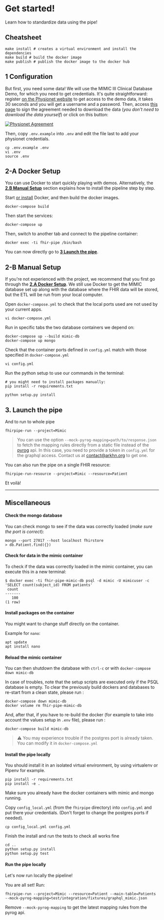 
# Get started!

Learn how to standardize data using the pipe!

## Cheatsheet

```shell
make install # creates a virtual environment and install the dependencies
make build # build the docker image
make publish # publish the docker image to the docker hub
```

## 1 Configuration

But first, you need some data! We will use the MIMIC III Clinical Database Demo, for which you need to get credentials. It's quite straightforward: register [on the Physionet website](https://mimic.physionet.org/gettingstarted/demo/) to get access to the demo data, it takes 30 seconds and you will get a username and a password. Then, access [this page](https://physionet.org/works/MIMICIIIClinicalDatabaseDemo/) to sign the agreement needed to download the data (_you don't need to download the data yourself_) or click on this button:

[![Physionet Agreement](https://img.shields.io/badge/Physionet-Sign%20Agreement-green.svg?style=for-the-badge)](https://physionet.org/pnw/a/self-register?project=/works/MIMICIIIClinicalDatabaseDemo/index.shtml)


Then, copy `.env.example` into `.env` and edit the file last to add your physionet credentials.

```
cp .env.example .env
vi .env
source .env
```

## 2-A Docker Setup

You can use Docker to start quickly playing with demos. Alternatively, the **[2.B Manual Setup](#2-b-manual-setup)** section explains how to install the pipeline step by step.

Start [or install](https://docs.docker.com/install/#supported-platforms) Docker, and then build the docker images.
```
docker-compose build
```

Then start the services:
```
docker-compose up
```

Then, switch to another tab and connect to the pipeline container:

```
docker exec -ti fhir-pipe /bin/bash
```

You can now directly go to **[3 Launch the pipe](#3-launch-the-pipe)**.

## 2-B Manual Setup

If you're not experienced with the project, we recommend that you first go through the **[2.A Docker Setup](#2-a-docker-setup)**. We still use Docker to get the MIMIC database set up along with the database where the FHIR data will be stored, but the ETL will be run from your local computer.

Open `docker-compose.yml` to check that the local ports used are not used by your current apps.
```
vi docker-compose.yml 
```

Run in specific tabs the two database containers we depend on:
```
docker-compose up --build mimic-db
docker-compose up mongo
```

Check that the container ports defined in `config.yml` match with those specified in `docker-compose.yml`

```
vi config.yml
```

Run the python setup to use our commands in the terminal:

```
# you might need to install packages manually:
pip install -r requirements.txt

python setup.py install
```

## 3. Launch the pipe


And to run to whole pipe

```
fhirpipe-run --project=Mimic
```

> You can use the option `--mock-pyrog-mapping=path/to/response.json` to fetch the mapping rules directly from a static file instead of the [pyrog](https://github.com/arkhn/pyrog) api. In this case, you need to provide a token in `config.yml` for the graphql access. Contact us at [contact@arkhn.org](mailto:contact@arkhn.org?subject=Ask%20access%20to%20GraphQL%20api) to get one.

You can also run the pipe on a single FHIR resource:

```
fhirpipe-run-resource --project=Mimic --resource=Patient
```

Et voilà!

---

## Miscellaneous

#### Check the mongo database

You can check mongo to see if the data was correctly loaded (_make sure the port is correct_):

```
mongo --port 27017 --host localhost fhirstore
> db.Patient.find({})
```

#### Check for data in the mimic container

To check if the data was correctly loaded in the mimic container, you can execute this in a new terminal:

```
$ docker exec -ti fhir-pipe-mimic-db psql -d mimic -U mimicuser -c 'SELECT count(subject_id) FROM patients'
 count
-------
   100
(1 row)
```

#### Install packages on the container

You might want to change stuff directly on the container.

Example for `nano`:
```
apt update
apt install nano
```

#### Reload the mimic container

You can then shutdown the database with `ctrl-c` or with `docker-compose down mimic-db`

In case of troubles, note that the setup scripts are executed only if the PSQL database is empty.
To clear the previously build dockers and databases to re-start from a clean state, please run :

```
docker-compose down mimic-db
docker volume rm fhir-pipe-mimic-db
```

And, after that, if you have to re-build the docker (for example to take into account the values setup in `.env` file), please run :

```
docker-compose build mimic-db
```

> :warning: You may experience trouble if the postgres port is already taken. You can modify it in `docker-compose.yml`


#### Install the pipe locally

You should install it in an isolated virtual environment, by using virtualenv or Pipenv for example.

```
pip install -r requirements.txt
pip install -e .
```

 Make sure you already have the docker containers with mimic and mongo running.

Copy `config_local.yml` (from the `fhirpipe` directory) into `config.yml` and put there your credentials. (Don't forget to change the postgres ports if needed).

```
cp config_local.yml config.yml
```

Finish the install and run the tests to check all works fine
```
cd ..
python setup.py install
python setup.py test
```

#### Run the pipe locally

Let's now run locally the pipeline!

You are all set! Run:

```
fhirpipe-run --project=Mimic --resource=Patient --main-table=Patients --mock-pyrog-mapping=test/integration/fixtures/graphql_mimic.json
```

Remove `--mock-pyrog-mapping` to get the latest mapping rules from the pyrog api.

